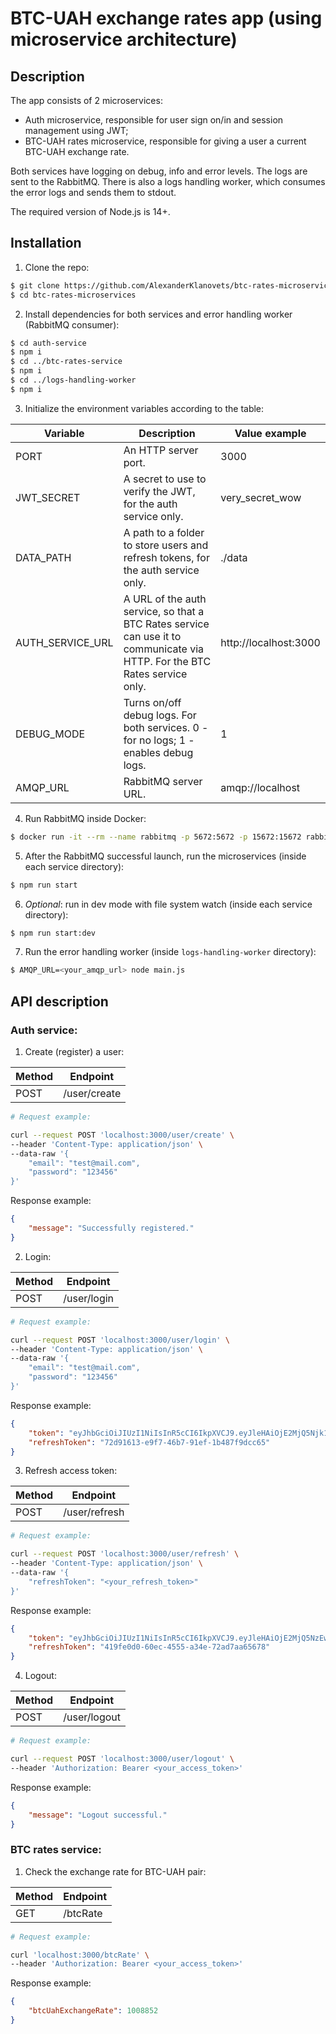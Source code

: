 # BTC-UAH exchange rates app (using microservice architecture)

## Description

The app consists of 2 microservices:
- Auth microservice, responsible for user sign on/in and session management using JWT;
- BTC-UAH rates microservice, responsible for giving a user a current BTC-UAH exchange rate.

Both services have logging on debug, info and error levels. The logs are sent to the RabbitMQ.
There is also a logs handling worker, which consumes the error logs and sends them to stdout.

The required version of Node.js is 14+.

## Installation

1. Clone the repo:
```bash
$ git clone https://github.com/AlexanderKlanovets/btc-rates-microservices
$ cd btc-rates-microservices
```

2. Install dependencies for both services and error handling worker (RabbitMQ consumer):
```bash
$ cd auth-service
$ npm i
$ cd ../btc-rates-service
$ npm i
$ cd ../logs-handling-worker
$ npm i
```

3. Initialize the environment variables according to the table:

|Variable|Description|Value example|
|---|---|---|
|PORT|An HTTP server port.|3000|
|JWT_SECRET|A secret to use to verify the JWT, for the auth service only.|very_secret_wow|
|DATA_PATH|A path to a folder to store users and refresh tokens, for the auth service only.|./data|
|AUTH_SERVICE_URL|A URL of the auth service, so that a BTC Rates service can use it to communicate via HTTP. For the BTC Rates service only.|http://localhost:3000|
|DEBUG_MODE|Turns on/off debug logs. For both services. 0 - for no logs; 1 - enables debug logs.|1|
|AMQP_URL|RabbitMQ server URL.|amqp://localhost|

4. Run RabbitMQ inside Docker:
```bash
$ docker run -it --rm --name rabbitmq -p 5672:5672 -p 15672:15672 rabbitmq:3.9-management
```

5. After the RabbitMQ successful launch, run the microservices (inside each service directory):
```bash
$ npm run start
```

6. *Optional*: run in dev mode with file system watch (inside each service directory):
```bash
$ npm run start:dev
```

7. Run the error handling worker (inside `logs-handling-worker` directory):
```bash
$ AMQP_URL=<your_amqp_url> node main.js
```

## API description

### Auth service:

1. Create (register) a user:

| Method | Endpoint |
|--------|----------|
| POST | /user/create |

```bash
# Request example:

curl --request POST 'localhost:3000/user/create' \
--header 'Content-Type: application/json' \
--data-raw '{
    "email": "test@mail.com",
    "password": "123456"
}'
```

Response example:
```json
{
    "message": "Successfully registered."
}
```

2. Login:

| Method | Endpoint |
|--------|----------|
| POST | /user/login |

```bash
# Request example:

curl --request POST 'localhost:3000/user/login' \
--header 'Content-Type: application/json' \
--data-raw '{
    "email": "test@mail.com",
    "password": "123456"
}'
```


Response example:
```json
{
    "token": "eyJhbGciOiJIUzI1NiIsInR5cCI6IkpXVCJ9.eyJleHAiOjE2MjQ5Njk1NjgsImVtYWlsIjoidGVzdEBtYWlsLmNvbSIsImlhdCI6MTYyNDk2ODY2OH0.KdBbEVdwBMEYGdxXkDafq3eiKswtFq_AYd9oc2N_XV0",
    "refreshToken": "72d91613-e9f7-46b7-91ef-1b487f9dcc65"
}
```

3. Refresh access token:

| Method | Endpoint |
|--------|----------|
| POST | /user/refresh |

```bash
# Request example:

curl --request POST 'localhost:3000/user/refresh' \
--header 'Content-Type: application/json' \
--data-raw '{
    "refreshToken": "<your_refresh_token>"
}'
```

Response example:
```json
{
    "token": "eyJhbGciOiJIUzI1NiIsInR5cCI6IkpXVCJ9.eyJleHAiOjE2MjQ5NzEwMzEsImVtYWlsIjoidGVzdEBtYWlsLmNvbSIsImlhdCI6MTYyNDk3MDEzMX0.55gKUMuyZhxR88PQzF-OkE7PdqjwAxEA1UogpjijUMk",
    "refreshToken": "419fe0d0-60ec-4555-a34e-72ad7aa65678"
}
```

4. Logout:

| Method | Endpoint |
|--------|----------|
| POST | /user/logout |

```bash
# Request example:

curl --request POST 'localhost:3000/user/logout' \
--header 'Authorization: Bearer <your_access_token>'
```

Response example:
```json
{
    "message": "Logout successful."
}
```

### BTC rates service:

1. Check the exchange rate for BTC-UAH pair:

| Method | Endpoint |
|--------|----------|
| GET | /btcRate |

```bash
# Request example:

curl 'localhost:3000/btcRate' \
--header 'Authorization: Bearer <your_access_token>'
```

Response example:
```json
{
    "btcUahExchangeRate": 1008852
}
```
